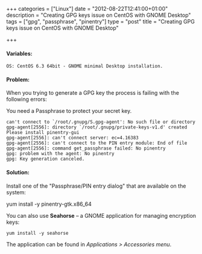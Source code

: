 +++
categories = ["Linux"]
date = "2012-08-22T12:41:00+01:00"
description = "Creating GPG keys issue on CentOS with GNOME Desktop"
tags = ["gpg", "passphrase", "pinentry"]
type = "post"
title = "Creating GPG keys issue on CentOS with GNOME Desktop"

+++

#### Variables:

    OS: CentOS 6.3 64bit - GNOME minimal Desktop installation.

#### Problem:

When you trying to generate a GPG key the process is failing with the following errors:

You need a Passphrase to protect your secret key.

```
can't connect to `/root/.gnupg/S.gpg-agent': No such file or directory
gpg-agent[2556]: directory `/root/.gnupg/private-keys-v1.d' created
Please install pinentry-gui
gpg-agent[2556]: can't connect server: ec=4.16383
gpg-agent[2556]: can't connect to the PIN entry module: End of file
gpg-agent[2556]: command get_passphrase failed: No pinentry
gpg: problem with the agent: No pinentry
gpg: Key generation canceled.
```

#### Solution:

Install one of the "Passphrase/PIN entry dialog" that are available on the system:

yum install -y pinentry-gtk.x86_64

You can also use **Seahorse** – a GNOME application for managing encryption keys:

    yum install -y seahorse

The application can be found in *Applications > Accessories menu*.

